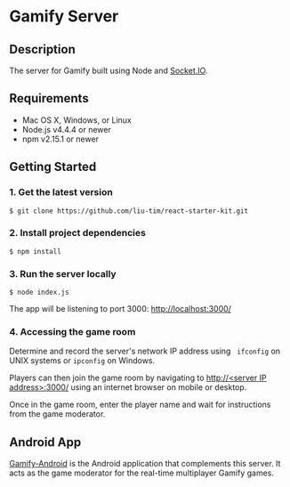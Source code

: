 # Gamify Server

## Description
The server for Gamify built using Node and [Socket.IO](https://github.com/socketio/socket.io).

## Requirements

- Mac OS X, Windows, or Linux
- Node.js v4.4.4 or newer
- npm v2.15.1 or newer


## Getting Started
### 1. Get the latest version

```
$ git clone https://github.com/liu-tim/react-starter-kit.git 
```

### 2. Install project dependencies

```
$ npm install
```

### 3. Run the server locally
```
$ node index.js 
```
The app will be listening to port 3000: [http://localhost:3000/](http://localhost:3000/)

### 4. Accessing the game room
Determine and record the server's network IP address using ``` ifconfig``` on UNIX systems or ``` ipconfig ``` on Windows.

Players can then join the game room by navigating to [http://&lt;server IP address&gt;:3000/](http://localhost:3000/) using an internet browser on mobile or desktop. 

Once in the game room, enter the player name and wait for instructions from the game moderator. 

## Android App
[Gamify-Android](https://github.com/benjaminlo/Gamify-Android) is the Android application that complements this server. It acts as the game moderator for the real-time multiplayer Gamify games.
